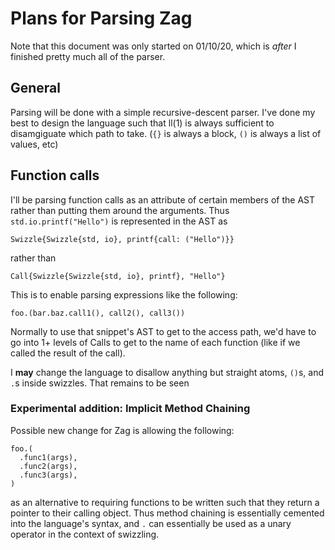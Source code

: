 # Plans for Parsing Zag

Note that this document was only started on 01/10/20, which is *after* I finished pretty much all of the parser.

## General
Parsing will be done with a simple recursive-descent parser. I've done my best to design the language such that ll(1) is
always sufficient to disamgiguate which path to take. (`{}` is always a block, `()` is always a list of values, etc)

## Function calls
I'll be parsing function calls as an attribute of certain members of the AST rather than putting them around the arguments. Thus `std.io.printf("Hello")` is represented in the AST as
```
Swizzle{Swizzle{std, io}, printf{call: ("Hello")}}
```
rather than
```
Call{Swizzle{Swizzle{std, io}, printf}, "Hello"}
```
This is to enable parsing expressions like the following:
```
foo.(bar.baz.call1(), call2(), call3())
```
Normally to use that snippet's AST to get to the access path, we'd have to go into 1+ levels of Calls to get to the name of each function (like if we called the result of the call).

I **may** change the language to disallow anything but straight atoms, `()`s, and `.`s inside swizzles. That remains to be seen 

### Experimental addition: Implicit Method Chaining
Possible new change for Zag is allowing the following:
```
foo.(
  .func1(args),
  .func2(args),
  .func3(args),
)
```
as an alternative to requiring functions to be written such that they return a pointer to their calling object.
Thus method chaining is essentially cemented into the language's syntax, and `.` can essentially be used as a unary operator in the context of swizzling.
